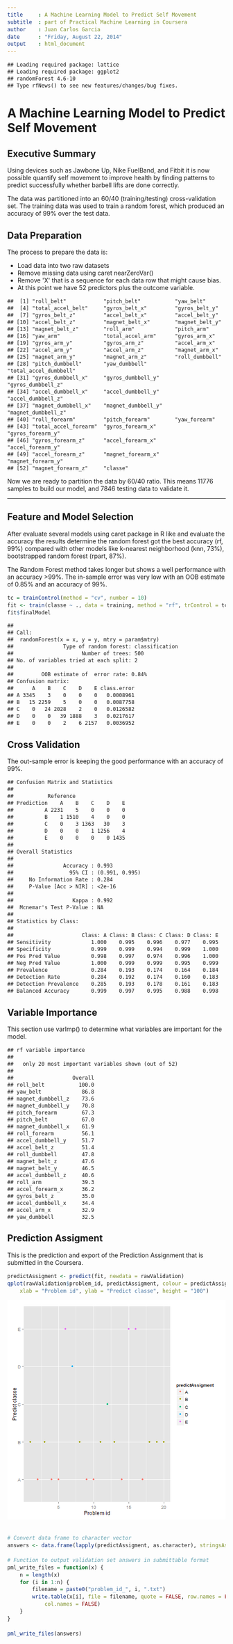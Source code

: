 ```yaml
---
title     : A Machine Learning Model to Predict Self Movement 
subtitle  : part of Practical Machine Learning in Coursera
author    : Juan Carlos Garcia
date      : "Friday, August 22, 2014"
output    : html_document
---
```



```
## Loading required package: lattice
## Loading required package: ggplot2
## randomForest 4.6-10
## Type rfNews() to see new features/changes/bug fixes.
```


A Machine Learning Model to Predict Self Movement 
=================================================

## Executive Summary
Using devices such as Jawbone Up, Nike FuelBand, and Fitbit it is now possible quantify self movement to improve health by finding patterns to predict successfully whether barbell lifts are done correctly.

The data was partitioned into an 60/40 (training/testing) cross-validation set. The training data was used to train a random forest, which produced an accuracy of 99% over the test data.

## Data Preparation


The process to prepare the data is:
* Load data into two raw datasets
* Remove missing data using caret nearZeroVar()
* Remove 'X' that is a sequence for each data row that might cause bias.
* At this point we have 52 predictors plus the outcome variable.

```
##  [1] "roll_belt"            "pitch_belt"           "yaw_belt"            
##  [4] "total_accel_belt"     "gyros_belt_x"         "gyros_belt_y"        
##  [7] "gyros_belt_z"         "accel_belt_x"         "accel_belt_y"        
## [10] "accel_belt_z"         "magnet_belt_x"        "magnet_belt_y"       
## [13] "magnet_belt_z"        "roll_arm"             "pitch_arm"           
## [16] "yaw_arm"              "total_accel_arm"      "gyros_arm_x"         
## [19] "gyros_arm_y"          "gyros_arm_z"          "accel_arm_x"         
## [22] "accel_arm_y"          "accel_arm_z"          "magnet_arm_x"        
## [25] "magnet_arm_y"         "magnet_arm_z"         "roll_dumbbell"       
## [28] "pitch_dumbbell"       "yaw_dumbbell"         "total_accel_dumbbell"
## [31] "gyros_dumbbell_x"     "gyros_dumbbell_y"     "gyros_dumbbell_z"    
## [34] "accel_dumbbell_x"     "accel_dumbbell_y"     "accel_dumbbell_z"    
## [37] "magnet_dumbbell_x"    "magnet_dumbbell_y"    "magnet_dumbbell_z"   
## [40] "roll_forearm"         "pitch_forearm"        "yaw_forearm"         
## [43] "total_accel_forearm"  "gyros_forearm_x"      "gyros_forearm_y"     
## [46] "gyros_forearm_z"      "accel_forearm_x"      "accel_forearm_y"     
## [49] "accel_forearm_z"      "magnet_forearm_x"     "magnet_forearm_y"    
## [52] "magnet_forearm_z"     "classe"
```

Now we are ready to partition the data by 60/40 ratio. This means 11776 samples to build our model, and 7846 testing data to validate it. 


---
## Feature and Model Selection
After evaluate several models using caret package in R like and evaluate the accuracy the results determine the random forest got the best accuracy (rf, 99%) compared with other models like k-nearest neighborhood (knn, 73%), bootstrapped random forest (rpart, 87%).

The Random Forest method takes longer but shows a well performance with an accuracy >99%. The in-sample error was very low with an OOB estimate of 0.85% and an accuracy of 99%.


```r
tc = trainControl(method = "cv", number = 10)
fit <- train(classe ~ ., data = training, method = "rf", trControl = tc)
fit$finalModel
```

```
## 
## Call:
##  randomForest(x = x, y = y, mtry = param$mtry) 
##                Type of random forest: classification
##                      Number of trees: 500
## No. of variables tried at each split: 2
## 
##         OOB estimate of  error rate: 0.84%
## Confusion matrix:
##      A    B    C    D    E class.error
## A 3345    3    0    0    0   0.0008961
## B   15 2259    5    0    0   0.0087758
## C    0   24 2028    2    0   0.0126582
## D    0    0   39 1888    3   0.0217617
## E    0    0    2    6 2157   0.0036952
```

## Cross Validation
The out-sample error is keeping the good performance with an accuracy of 99%.

```
## Confusion Matrix and Statistics
## 
##           Reference
## Prediction    A    B    C    D    E
##          A 2231    5    0    0    0
##          B    1 1510    4    0    0
##          C    0    3 1363   30    3
##          D    0    0    1 1256    4
##          E    0    0    0    0 1435
## 
## Overall Statistics
##                                         
##                Accuracy : 0.993         
##                  95% CI : (0.991, 0.995)
##     No Information Rate : 0.284         
##     P-Value [Acc > NIR] : <2e-16        
##                                         
##                   Kappa : 0.992         
##  Mcnemar's Test P-Value : NA            
## 
## Statistics by Class:
## 
##                      Class: A Class: B Class: C Class: D Class: E
## Sensitivity             1.000    0.995    0.996    0.977    0.995
## Specificity             0.999    0.999    0.994    0.999    1.000
## Pos Pred Value          0.998    0.997    0.974    0.996    1.000
## Neg Pred Value          1.000    0.999    0.999    0.995    0.999
## Prevalence              0.284    0.193    0.174    0.164    0.184
## Detection Rate          0.284    0.192    0.174    0.160    0.183
## Detection Prevalence    0.285    0.193    0.178    0.161    0.183
## Balanced Accuracy       0.999    0.997    0.995    0.988    0.998
```

## Variable Importance
This section use varImp() to determine what variables are important for the model.

```
## rf variable importance
## 
##   only 20 most important variables shown (out of 52)
## 
##                   Overall
## roll_belt           100.0
## yaw_belt             86.8
## magnet_dumbbell_z    73.6
## magnet_dumbbell_y    70.8
## pitch_forearm        67.3
## pitch_belt           67.0
## magnet_dumbbell_x    61.9
## roll_forearm         56.1
## accel_dumbbell_y     51.7
## accel_belt_z         51.4
## roll_dumbbell        47.8
## magnet_belt_z        47.6
## magnet_belt_y        46.5
## accel_dumbbell_z     40.6
## roll_arm             39.3
## accel_forearm_x      36.2
## gyros_belt_z         35.0
## accel_dumbbell_x     34.4
## accel_arm_x          32.9
## yaw_dumbbell         32.5
```

## Prediction Assigment
This is the prediction and export of the Prediction Assignment that is submitted in the Coursera.

```r
predictAssigment <- predict(fit, newdata = rawValidation)
qplot(rawValidation$problem_id, predictAssigment, colour = predictAssigment, 
    xlab = "Problem id", ylab = "Predict classe", height = "100")
```

![plot of chunk assigment](figure/assigment.png) 

```r

# Convert data frame to character vector
answers <- data.frame(lapply(predictAssigment, as.character), stringsAsFactors = FALSE)

# Function to output validation set answers in submittable format
pml_write_files = function(x) {
    n = length(x)
    for (i in 1:n) {
        filename = paste0("problem_id_", i, ".txt")
        write.table(x[i], file = filename, quote = FALSE, row.names = FALSE, 
            col.names = FALSE)
    }
}

pml_write_files(answers)
```


